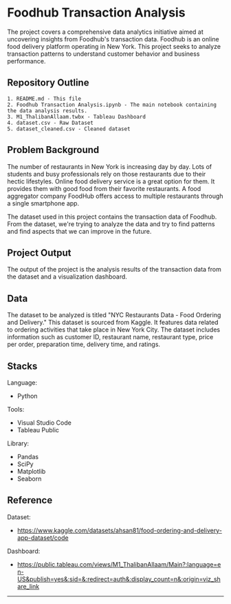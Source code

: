 # Foodhub Transaction Analysis

The project covers a comprehensive data analytics initiative aimed at uncovering insights from Foodhub's transaction data. Foodhub is an online food delivery platform operating in New York. This project seeks to analyze transaction patterns to understand customer behavior and business performance.

## Repository Outline
```
1. README.md - This file
2. Foodhub Transaction Analysis.ipynb - The main notebook containing the data analysis results.
3. M1_ThalibanAllaam.twbx - Tableau Dashboard
4. dataset.csv - Raw Dataset
5. dataset_cleaned.csv - Cleaned dataset
```

## Problem Background
The number of restaurants in New York is increasing day by day. Lots of students and busy professionals rely on those restaurants due to their hectic lifestyles. Online food delivery service is a great option for them. It provides them with good food from their favorite restaurants. A food aggregator company FoodHub offers access to multiple restaurants through a single smartphone app.

The dataset used in this project contains the transaction data of Foodhub. From the dataset, we're trying to analyze the data and try to find patterns and find aspects that we can improve in the future.

## Project Output
The output of the project is the analysis results of the transaction data from the dataset and a visualization dashboard.

## Data
The dataset to be analyzed is titled "NYC Restaurants Data - Food Ordering and Delivery." This dataset is sourced from Kaggle. It features data related to ordering activities that take place in New York City. The dataset includes information such as customer ID, restaurant name, restaurant type, price per order, preparation time, delivery time, and ratings.

## Stacks
Language:
- Python

Tools:
- Visual Studio Code
- Tableau Public

Library:
- Pandas
- SciPy
- Matplotlib
- Seaborn

## Reference
Dataset:
- https://www.kaggle.com/datasets/ahsan81/food-ordering-and-delivery-app-dataset/code

Dashboard:
- https://public.tableau.com/views/M1_ThalibanAllaam/Main?:language=en-US&publish=yes&:sid=&:redirect=auth&:display_count=n&:origin=viz_share_link
---
